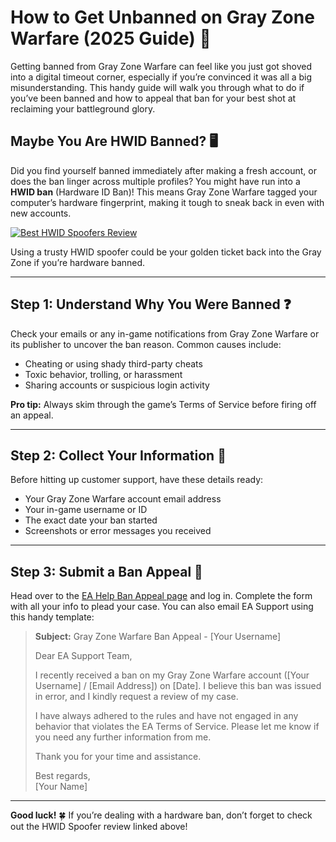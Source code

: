 # How to Get Unbanned on Gray Zone Warfare (2025 Guide) 🚀

Getting banned from Gray Zone Warfare can feel like you just got shoved into a digital timeout corner, especially if you’re convinced it was all a big misunderstanding. This handy guide will walk you through what to do if you’ve been banned and how to appeal that ban for your best shot at reclaiming your battleground glory.

## Maybe You Are HWID Banned? 🖥️

Did you find yourself banned immediately after making a fresh account, or does the ban linger across multiple profiles? You might have run into a **HWID ban** (Hardware ID Ban)! This means Gray Zone Warfare tagged your computer’s hardware fingerprint, making it tough to sneak back in even with new accounts.

[![Best HWID Spoofers Review](https://img.shields.io/badge/Best%20HWID%20Spoofers-Read%20Review-brightgreen?style=for-the-badge&logo=origin)](https://hwid-spoofer.mystrikingly.com/)

Using a trusty HWID spoofer could be your golden ticket back into the Gray Zone if you’re hardware banned.

---

## Step 1: Understand Why You Were Banned ❓

Check your emails or any in-game notifications from Gray Zone Warfare or its publisher to uncover the ban reason. Common causes include:
- Cheating or using shady third-party cheats
- Toxic behavior, trolling, or harassment
- Sharing accounts or suspicious login activity

**Pro tip:** Always skim through the game’s Terms of Service before firing off an appeal.

---

## Step 2: Collect Your Information 📝

Before hitting up customer support, have these details ready:
- Your Gray Zone Warfare account email address  
- Your in-game username or ID  
- The exact date your ban started  
- Screenshots or error messages you received  

---

## Step 3: Submit a Ban Appeal 📧

Head over to the [EA Help Ban Appeal page](https://help.ea.com/en/help/account/information-about-banned-or-suspended-accounts/) and log in. Complete the form with all your info to plead your case. You can also email EA Support using this handy template:

> **Subject:** Gray Zone Warfare Ban Appeal - [Your Username]  
>  
> Dear EA Support Team,  
>  
> I recently received a ban on my Gray Zone Warfare account ([Your Username] / [Email Address]) on [Date]. I believe this ban was issued in error, and I kindly request a review of my case.  
>  
> I have always adhered to the rules and have not engaged in any behavior that violates the EA Terms of Service. Please let me know if you need any further information from me.  
>  
> Thank you for your time and assistance.  
>  
> Best regards,  
> [Your Name]

---

**Good luck!** 🍀 If you’re dealing with a hardware ban, don’t forget to check out the HWID Spoofer review linked above!